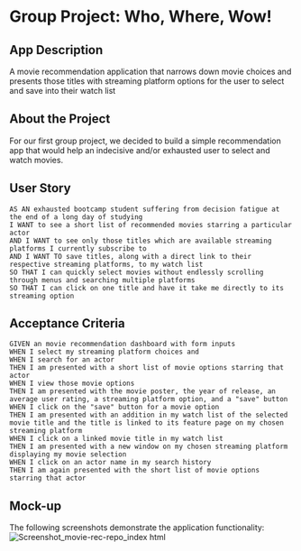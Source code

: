 # Group Project: Who, Where, Wow!

## App Description

A movie recommendation application that narrows down movie choices and presents those titles with streaming platform options for the user to select and save into their watch list

## About the Project

For our first group project, we decided to build a simple recommendation app that would help an indecisive and/or exhausted user to select and watch movies.

## User Story

```
AS AN exhausted bootcamp student suffering from decision fatigue at the end of a long day of studying
I WANT to see a short list of recommended movies starring a particular actor
AND I WANT to see only those titles which are available streaming platforms I currently subscribe to
AND I WANT TO save titles, along with a direct link to their respective streaming platforms, to my watch list
SO THAT I can quickly select movies without endlessly scrolling through menus and searching multiple platforms
SO THAT I can click on one title and have it take me directly to its streaming option
```

## Acceptance Criteria

```
GIVEN an movie recommendation dashboard with form inputs
WHEN I select my streaming platform choices and
WHEN I search for an actor
THEN I am presented with a short list of movie options starring that actor
WHEN I view those movie options
THEN I am presented with the movie poster, the year of release, an average user rating, a streaming platform option, and a "save" button
WHEN I click on the "save" button for a movie option
THEN I am presented with an addition in my watch list of the selected movie title and the title is linked to its feature page on my chosen streaming platform
WHEN I click on a linked movie title in my watch list
THEN I am presented with a new window on my chosen streaming platform displaying my movie selection
WHEN I click on an actor name in my search history
THEN I am again presented with the short list of movie options starring that actor
```

## Mock-up
The following screenshots demonstrate the application functionality:
![Screenshot_movie-rec-repo_index html](https://user-images.githubusercontent.com/122942796/224888976-2bfde4e5-0e09-4be1-b227-74e41b4c2757.png)
